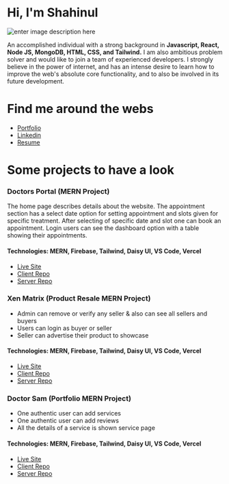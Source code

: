 # Hi, I'm Shahinul

![enter image description here](https://i.ibb.co/VHBLgnD/shahinul-profile.png)

An accomplished individual with a strong background in **Javascript, React, Node JS, MongoDB, HTML, CSS, and Tailwind.** I am also ambitious problem solver and would like to join a team of experienced developers. I strongly believe in the power of internet, and has an intense desire to learn how to improve the web's absolute core functionality, and to also be
involved in its future development.

# Find me around the webs

 - [Portfolio](https://shahinul-dev.netlify.app/)
 - [Linkedin](https://www.linkedin.com/in/shahinul-islam-824aa1153/)
 - [Resume](https://drive.google.com/file/d/1MKgXhAKbV9TJJ59J1x4Vk75ZW2sMX_hV/view)

# Some projects to have a look

### Doctors Portal (MERN Project)

 The home page describes details about the website. The appointment section has a
select date option for setting appointment and slots given for specific treatment.
After selecting of specific date and slot one can book an appointment. Login users
can see the dashboard option with a table showing their appointments.

 #### Technologies: MERN, Firebase, Tailwind, Daisy UI, VS Code, Vercel

- [Live Site](https://tourmaline-eclair-81c6c2.netlify.app/)
- [Client Repo](https://github.com/Shahinul-Islam/Doctors-portal-revesion-v-01)
- [Server Repo](https://github.com/Shahinul-Islam/doctort-portal-server-v01)


 ### Xen Matrix (Product Resale MERN Project)
 - Admin can remove or verify any seller & also can see all sellers and buyers
 - Users can login as buyer or seller
 - Seller can advertise their product to showcase 
 #### Technologies: MERN, Firebase, Tailwind, Daisy UI, VS Code, Vercel

- [Live Site](https://xen-matrix.web.app/)
- [Client Repo](https://github.com/Shahinul-Islam/xen-matrix-client-side-repo)
- [Server Repo](https://github.com/Shahinul-Islam/xen-matrix-server-side-repo)


### Doctor Sam (Portfolio MERN Project)
 - One authentic user can add services
 - One authentic user can add reviews
 - All the details of a service is shown service page
 #### Technologies: MERN, Firebase, Tailwind, Daisy UI, VS Code, Vercel

- [Live Site](https://doctor-sam-ecfd3.web.app/)
- [Client Repo](https://github.com/Shahinul-Islam/doctor-sam-MERN-project)
- [Server Repo](https://github.com/Shahinul-Islam/doctor-sam-server)
